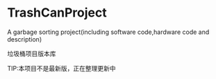 # TrashCanProject
A garbage sorting project(including software code,hardware code and description)

垃圾桶项目版本库

TIP:本项目不是最新版，正在整理更新中
